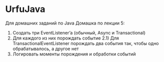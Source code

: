 # UrfuJava
Для домашних заданий по Java
Домашка по лекции 5:

1) Создать три EventListener’a (обычный, Async и Transactional)
2) Для каждого из них порождать событие
    2.1) Для TransactionalEventListener порождать два события так, чтобы одно обрабатывалось, а другое нет
3) Логировать моменты порождения и обработки событий
